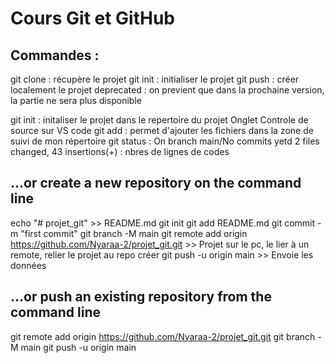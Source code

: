 # Cours Git et GitHub

## Commandes : 

git clone : récupère le projet 
git init : initialiser le projet 
git push : créer localement le projet 
deprecated : on previent que dans la prochaine version, la partie ne sera plus disponible

git init : initaliser le projet dans le repertoire du projet 
Onglet Controle de source sur VS code
git add : permet d'ajouter les fichiers dans la zone de suivi de mon répertoire 
git status : On branch main/No commits yetd
2 files changed, 43 insertions(+) : nbres de lignes de codes 

## …or create a new repository on the command line

echo "# projet_git" >> README.md
git init
git add README.md
git commit -m "first commit"
git branch -M main
git remote add origin https://github.com/Nyaraa-2/projet_git.git  >> Projet sur le pc, le lier à un remote, relier le projet au repo créer
git push -u origin main >> Envoie les données

## …or push an existing repository from the command line

git remote add origin https://github.com/Nyaraa-2/projet_git.git
git branch -M main
git push -u origin main